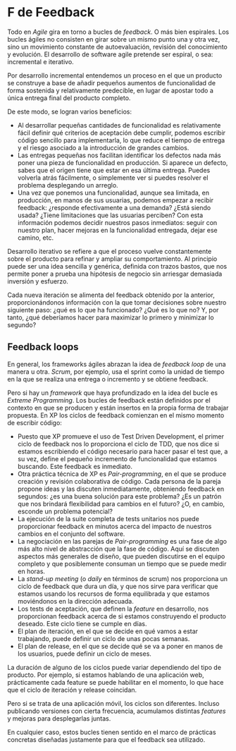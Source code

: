 # F de Feedback

Todo en _Agile_ gira en torno a bucles de _feedback_. O más bien espirales. Los bucles ágiles no consisten en girar sobre un mismo punto una y otra vez, sino un movimiento constante de autoevaluación, revisión del conocimiento y evolución. El desarrollo de software agile pretende ser espiral, o sea: incremental e iterativo.

Por desarrollo incremental entendemos un proceso en el que un producto se construye a base de añadir pequeños aumentos de funcionalidad de forma sostenida y relativamente predecible, en lugar de apostar todo a única entrega final del producto completo.

De este modo, se logran varios beneficios:

* Al desarrollar pequeñas cantidades de funcionalidad es relativamente fácil definir qué criterios de aceptación debe cumplir, podemos escribir código sencillo para implementarla, lo que reduce el tiempo de entrega y el riesgo asociado a la introducción de grandes cambios.
* Las entregas pequeñas nos facilitan identificar los defectos nada más poner una pieza de funcionalidad en producción. Si aparece un defecto, sabes que el origen tiene que estar en esa última entrega. Puedes volverla atrás fácilmente, o simplemente ver si puedes resolver el problema desplegando un arreglo.
* Una vez que ponemos una funcionalidad, aunque sea limitada, en producción, en manos de sus usuarias, podemos empezar a recibir feedback: ¿responde efectivamente a una demanda? ¿Está siendo usada? ¿Tiene limitaciones que las usuarias perciben? Con esta información podemos decidir nuestros pasos inmediatos: seguir con nuestro plan, hacer mejoras en la funcionalidad entregada, dejar ese camino, etc.

Desarrollo iterativo se refiere a que el proceso vuelve constantemente sobre el producto para refinar y ampliar su comportamiento. Al principio puede ser una idea sencilla y genérica, definida con trazos bastos, que nos permite poner a prueba una hipótesis de negocio sin arriesgar demasiada inversión y esfuerzo.

Cada nueva iteración se alimenta del feedback obtenido por la anterior, proporcionándonos información con la que tomar decisiones sobre nuestro siguiente paso: ¿qué es lo que ha funcionado? ¿Qué es lo que no? Y, por tanto, ¿qué deberíamos hacer para maximizar lo primero y minimizar lo segundo?

## Feedback loops

En general, los frameworks ágiles abrazan la idea de _feedback loop_ de una manera u otra. _Scrum_, por ejemplo, usa el sprint como la unidad de tiempo en la que se realiza una entrega o incremento y se obtiene feedback.

Pero si hay un _framework_ que haya profundizado en la idea del bucle es _Extreme Programming_. Los bucles de feedback están definidos por el contexto en que se producen y están insertos en la propia forma de trabajar propuesta. En XP los ciclos de feedback comienzan en el mismo momento de escribir código:

* Puesto que XP promueve el uso de Test Driven Development, el primer ciclo de feedback nos lo proporciona el ciclo de TDD, que nos dice si estamos escribiendo el código necesario para hacer pasar el test que, a su vez, define el pequeño incremento de funcionalidad que estamos buscando. Este feedback es inmediato.
* Otra práctica técnica de XP es _Pair-programming_, en el que se produce creación y revisión colaborativa de código. Cada persona de la pareja propone ideas y las discuten inmediatamente, obteniendo feedback en segundos: ¿es una buena solución para este problema? ¿Es un patrón que nos brindará flexibilidad para cambios en el futuro? ¿O, en cambio, esconde un problema potencial?
* La ejecución de la suite completa de tests unitarios nos puede proporcionar feedback en minutos acerca del impacto de nuestros cambios en el conjunto del software.
* La negociación en las parejas de _Pair-programming_ es una fase de algo más alto nivel de abstracción que la fase de código. Aquí se discuten aspectos más generales de diseño, que pueden discutirse en el equipo completo y que posiblemente consuman un tiempo que se puede medir en horas.
* La _stand-up meeting_ (o _daily_ en términos de scrum) nos proporciona un ciclo de feedback que dura un día, y que nos sirve para verificar que estamos usando los recursos de forma equilibrada y que estamos moviéndonos en la dirección adecuada.
* Los tests de aceptación, que definen la _feature_ en desarrollo, nos proporcionan feedback acerca de si estamos construyendo el producto deseado. Este ciclo tiene se cumple en días.
* El plan de iteración, en el que se decide en qué vamos a estar trabajando, puede definir un ciclo de unas pocas semanas.
* El plan de release, en el que se decide qué se va a poner en manos de los usuarios, puede definir un ciclo de meses.

La duración de alguno de los ciclos puede variar dependiendo del tipo de producto. Por ejemplo, si estamos hablando de una aplicación web, prácticamente cada feature se puede habilitar en el momento, lo que hace que el ciclo de iteración y release coincidan.

Pero si se trata de una aplicación móvil, los ciclos son diferentes. Incluso publicando versiones con cierta frecuencia, acumulamos distintas _features_ y mejoras para desplegarlas juntas.

En cualquier caso, estos bucles tienen sentido en el marco de prácticas concretas diseñadas justamente para que el feedback sea utilizado.

